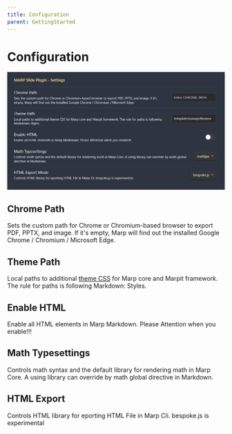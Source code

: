 ```yaml
---
title: Configuration
parent: GettingStarted
---
```


# Configuration

![Settings](pictures/Settings.png)

## Chrome Path

Sets the custom path for Chrome or Chromium-based browser to export PDF, PPTX, and image. If it\'s empty, Marp will find out the installed Google Chrome / Chromium / Microsoft Edge.

## Theme Path

Local paths to additional [theme CSS](https://marpit.marp.app/theme-css) for Marp core and Marpit framework. The rule for paths is following Markdown: Styles.

## Enable HTML

Enable all HTML elements in Marp Markdown. Please Attention when you enable!!!

## Math Typesettings

Controls math syntax and the default library for rendering math in Marp Core. A using library can override by math global directive in Markdown.

## HTML Export

Controls HTML library for eporting HTML File in Marp Cli. bespoke.js is experimental